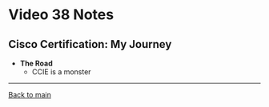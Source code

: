 # Video 38 Notes

## Cisco Certification: My Journey
- **The Road**
  - CCIE is a monster

---
 
[Back to main](https://github.com/rot0xd/CBTNuggets/blob/master/CCNA/ICND-1/README.md)

